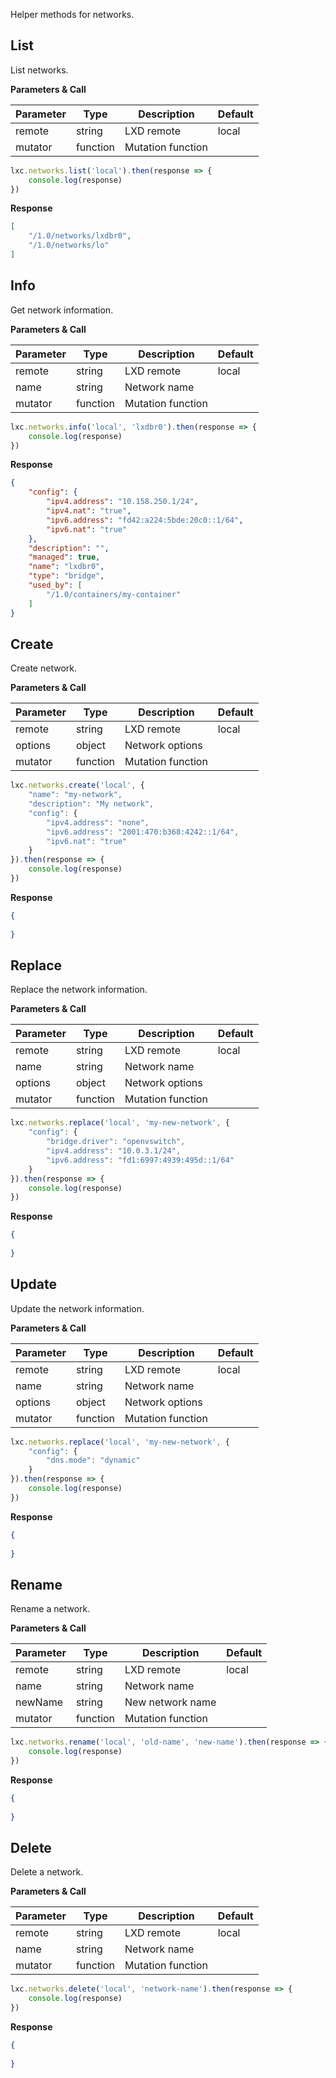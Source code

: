 Helper methods for networks.

## List

List networks.

**Parameters & Call**

| Parameter    | Type          | Description   | Default       |
| ----------   | ------------- | ------------- | ------------- | 
| remote       | string        | LXD remote    | local         |
| mutator      | function      | Mutation function |           |
 
``` javascript
lxc.networks.list('local').then(response => {
    console.log(response)
})
```

**Response**
``` json
[
    "/1.0/networks/lxdbr0",
    "/1.0/networks/lo"
]
```

## Info

Get network information.

**Parameters & Call**

| Parameter    | Type          | Description   | Default       |
| ----------   | ------------- | ------------- | ------------- | 
| remote       | string        | LXD remote    | local         |
| name         | string        | Network name  |               |
| mutator      | function      | Mutation function |           |

``` javascript
lxc.networks.info('local', 'lxdbr0').then(response => {
    console.log(response)
})
```

**Response**

``` json
{
    "config": {
        "ipv4.address": "10.158.250.1/24",
        "ipv4.nat": "true",
        "ipv6.address": "fd42:a224:5bde:20c0::1/64",
        "ipv6.nat": "true"
    },
    "description": "",
    "managed": true,
    "name": "lxdbr0",
    "type": "bridge",
    "used_by": [
        "/1.0/containers/my-container"
    ]
}
```

## Create

Create network.

**Parameters & Call**

| Parameter    | Type          | Description   | Default       |
| ----------   | ------------- | ------------- | ------------- | 
| remote       | string        | LXD remote    | local         |
| options      | object        | Network options   |           |
| mutator      | function      | Mutation function |           |

``` javascript
lxc.networks.create('local', {
    "name": "my-network",
    "description": "My network",
    "config": {
        "ipv4.address": "none",
        "ipv6.address": "2001:470:b368:4242::1/64",
        "ipv6.nat": "true"
    }
}).then(response => {
    console.log(response)
})
```

**Response**

``` json
{
    
}
```

## Replace

Replace the network information.

**Parameters & Call**

| Parameter    | Type          | Description   | Default       |
| ----------   | ------------- | ------------- | ------------- | 
| remote       | string        | LXD remote    | local         |
| name         | string        | Network name  |               |
| options      | object        | Network options   |           |
| mutator      | function      | Mutation function |           |

``` javascript
lxc.networks.replace('local', 'my-new-network', {
    "config": {
        "bridge.driver": "openvswitch",
        "ipv4.address": "10.0.3.1/24",
        "ipv6.address": "fd1:6997:4939:495d::1/64"
    }
}).then(response => {
    console.log(response)
})
```

**Response**

``` json
{
	
}
```

## Update

Update the network information.

**Parameters & Call**

| Parameter    | Type          | Description   | Default       |
| ----------   | ------------- | ------------- | ------------- | 
| remote       | string        | LXD remote    | local         |
| name         | string        | Network name  |               |
| options      | object        | Network options   |           |
| mutator      | function      | Mutation function |           |

``` javascript
lxc.networks.replace('local', 'my-new-network', {
    "config": {
        "dns.mode": "dynamic"
    }
}).then(response => {
    console.log(response)
})
```

**Response**

``` json
{
	
}
```

## Rename

Rename a network.

**Parameters & Call**

| Parameter    | Type          | Description   | Default       |
| ----------   | ------------- | ------------- | ------------- | 
| remote       | string        | LXD remote    | local         |
| name         | string        | Network name  |               |
| newName      | string        | New network name  |           |
| mutator      | function      | Mutation function |           |

``` javascript
lxc.networks.rename('local', 'old-name', 'new-name').then(response => {
    console.log(response)
})
```

**Response**

``` json
{
	
}
```

## Delete

Delete a network.

**Parameters & Call**

| Parameter    | Type          | Description   | Default       |
| ----------   | ------------- | ------------- | ------------- | 
| remote       | string        | LXD remote    | local         |
| name         | string        | Network name  |               |
| mutator      | function      | Mutation function |           |

``` javascript
lxc.networks.delete('local', 'network-name').then(response => {
    console.log(response)
})
```

**Response**

``` json
{
	
}
```

